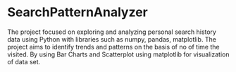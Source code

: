 # SearchPatternAnalyzer
The project focused on exploring and analyzing personal search history data using Python with libraries such as numpy, pandas, matplotlib. The project aims to identify trends and patterns on the basis of no of time the visited.
By using Bar Charts and Scatterplot using matplotlib for visualization of data set. 

